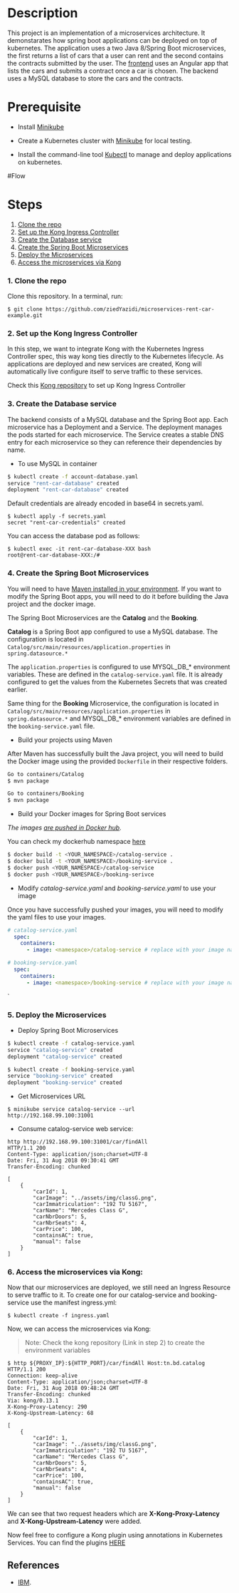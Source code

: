 # Description
This project is an implementation of a microservices architecture. It demonstarates how spring boot applications can be deployed on top of kubernetes.
The application uses a two Java 8/Spring Boot microservices, the first returns a list of cars that a user can rent and the second contains the contracts submitted by the user.
The [frontend](https://github.com/ziedYazidi/Dynamic-Form-Generator) uses an Angular app that lists the cars and submits a contract once a car is chosen. 
The backend uses a MySQL database to store the cars and the contracts.


# Prerequisite

* Install [Minikube](https://kubernetes.io/docs/tasks/tools/install-kubectl/#install-kubectl)

* Create a Kubernetes cluster with [Minikube](https://kubernetes.io/docs/getting-started-guides/minikube) for local testing.

* Install the command-line tool [Kubectl](https://console.bluemix.net/openwhisk/learn/cli/) to manage and deploy applications on kubernetes.

#Flow

# Steps
1. [Clone the repo](#1-clone-the-repo)
2. [Set up the Kong Ingress Controller](#2-Set-up-the-Kong-Ingress-Controller)
3. [Create the Database service](#3-create-the-database-service)
4. [Create the Spring Boot Microservices](#4-create-the-spring-boot-microservices)
5. [Deploy the Microservices](#5-deploy-the-microservices)
6. [Access the microservices via Kong](#6-Access-the-microservices-via-Kong)

### 1. Clone the repo

Clone this repository. In a terminal, run:

```
$ git clone https://github.com/ziedYazidi/microservices-rent-car-example.git
```

### 2. Set up the Kong Ingress Controller
In this step, we want to integrate Kong with the Kubernetes Ingress Controller spec, this way kong ties directly to the Kubernetes lifecycle. As applications are deployed and new services are created, Kong will automatically live configure itself to serve traffic to these services.

Check this [Kong repository](https://github.com/Kong/kubernetes-ingress-controller/blob/master/deploy/minikube.md) to set up Kong Ingress Controller

### 3. Create the Database service
The backend consists of a MySQL database and the Spring Boot app. Each
microservice has a Deployment and a Service. The deployment manages
the pods started for each microservice. The Service creates a stable
DNS entry for each microservice so they can reference their
dependencies by name.

* To use MySQL in container

```bash
$ kubectl create -f account-database.yaml
service "rent-car-database" created
deployment "rent-car-database" created
```
Default credentials are already encoded in base64 in secrets.yaml.

```
$ kubectl apply -f secrets.yaml
secret "rent-car-credentials" created
```

You can access the database pod as follows:
```
$ kubectl exec -it rent-car-database-XXX bash
root@rent-car-database-XXX:/# 
```

### 4. Create the Spring Boot Microservices
You will need to have [Maven installed in your environment](https://maven.apache.org/index.html).
If you want to modify the Spring Boot apps, you will need to do it before building the Java project and the docker image.

The Spring Boot Microservices are the **Catalog** and the **Booking**.

**Catalog** is a Spring Boot app configured to use a MySQL database. The configuration is located in `Catalog/src/main/resources/application.properties` in `spring.datasource.*`

The `application.properties` is configured to use MYSQL_DB_* environment variables. These are defined in the `catalog-service.yaml` file. It is already configured to get the values from the Kubernetes Secrets that was created earlier.

Same thing for the **Booking** Microservice, the configuration is located in `Catalog/src/main/resources/application.properties` in `spring.datasource.*` and MYSQL_DB_* environment variables are defined in the `booking-service.yaml` file.

* Build your projects using Maven

After Maven has successfully built the Java project, you will need to build the Docker image using the provided `Dockerfile` in their respective folders.

```bash
Go to containers/Catalog
$ mvn package

Go to containers/Booking
$ mvn package

```

* Build your Docker images for Spring Boot services

*The images [are pushed in Docker hub](https://docs.docker.com/datacenter/dtr/2.2/guides/user/manage-images/pull-and-push-images).*

You can check my dockerhub namespace [here](https://hub.docker.com/u/ziedyazidi/)

```bash
$ docker build -t <YOUR_NAMESPACE>/catalog-service .
$ docker build -t <YOUR_NAMESPACE>/booking-service .
$ docker push <YOUR_NAMESPACE>/catalog-service
$ docker push <YOUR_NAMESPACE>/booking-serivce
```

* Modify *catalog-service.yaml* and *booking-service.yaml* to use your image

Once you have successfully pushed your images, you will need to modify the yaml files to use your images.
```yaml
# catalog-service.yaml
  spec:
    containers:
      - image: <namespace>/catalog-service # replace with your image name
```

```yaml
# booking-service.yaml
  spec:
    containers:
      - image: <namespace>/booking-service # replace with your image name
```



`



### 5. Deploy the Microservices

* Deploy Spring Boot Microservices

```bash
$ kubectl create -f catalog-service.yaml
service "catalog-service" created
deployment "catalog-service" created
```

```bash
$ kubectl create -f booking-service.yaml
service "booking-service" created
deployment "booking-service" created
```


* Get Microservices URL
```
$ minikube service catalog-service --url
http://192.168.99.100:31001
```
* Consume catalog-service web service:
```
http http://192.168.99.100:31001/car/findAll
HTTP/1.1 200 
Content-Type: application/json;charset=UTF-8
Date: Fri, 31 Aug 2018 09:30:41 GMT
Transfer-Encoding: chunked

[
    {
        "carId": 1, 
        "carImage": "../assets/img/classG.png", 
        "carImmatriculation": "192 TU 5167", 
        "carName": "Mercedes Class G", 
        "carNbrDoors": 5, 
        "carNbrSeats": 4, 
        "carPrice": 100, 
        "containsAC": true, 
        "manual": false
    }
]
```

### 6. Access the microservices via Kong: 
Now that our microservices are deployed, we still need an Ingress Resource to serve traffic to it. To create one for our catalog-service and booking-service use the manifest ingress.yml:
```
$ kubectl create -f ingress.yaml 
```

Now, we can access the microservices via Kong:
> Note: Check the kong repository (Link in step 2) to create the environment variables
```
$ http ${PROXY_IP}:${HTTP_PORT}/car/findAll Host:tn.bd.catalog
HTTP/1.1 200 
Connection: keep-alive
Content-Type: application/json;charset=UTF-8
Date: Fri, 31 Aug 2018 09:48:24 GMT
Transfer-Encoding: chunked
Via: kong/0.13.1
X-Kong-Proxy-Latency: 290
X-Kong-Upstream-Latency: 68

[
    {
        "carId": 1, 
        "carImage": "../assets/img/classG.png", 
        "carImmatriculation": "192 TU 5167", 
        "carName": "Mercedes Class G", 
        "carNbrDoors": 5, 
        "carNbrSeats": 4, 
        "carPrice": 100, 
        "containsAC": true, 
        "manual": false
    }
]
```
We can see that two request headers which are **X-Kong-Proxy-Latency** and **X-Kong-Upstream-Latency** were added.

Now feel free to configure a Kong plugin using annotations in Kubernetes Services. You can find the plugins [HERE](https://konghq.com/plugins/)




## References
* [IBM](https://github.com/IBM/spring-boot-microservices-on-kubernetes).